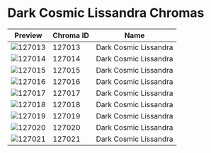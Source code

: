 # Dark Cosmic Lissandra Chromas

| Preview | Chroma ID | Name |
|---------|-----------|------|
| ![127013](https://raw.communitydragon.org/latest/plugins/rcp-be-lol-game-data/global/default/v1/champion-chroma-images/127/127013.png) | 127013 | Dark Cosmic Lissandra |
| ![127014](https://raw.communitydragon.org/latest/plugins/rcp-be-lol-game-data/global/default/v1/champion-chroma-images/127/127014.png) | 127014 | Dark Cosmic Lissandra |
| ![127015](https://raw.communitydragon.org/latest/plugins/rcp-be-lol-game-data/global/default/v1/champion-chroma-images/127/127015.png) | 127015 | Dark Cosmic Lissandra |
| ![127016](https://raw.communitydragon.org/latest/plugins/rcp-be-lol-game-data/global/default/v1/champion-chroma-images/127/127016.png) | 127016 | Dark Cosmic Lissandra |
| ![127017](https://raw.communitydragon.org/latest/plugins/rcp-be-lol-game-data/global/default/v1/champion-chroma-images/127/127017.png) | 127017 | Dark Cosmic Lissandra |
| ![127018](https://raw.communitydragon.org/latest/plugins/rcp-be-lol-game-data/global/default/v1/champion-chroma-images/127/127018.png) | 127018 | Dark Cosmic Lissandra |
| ![127019](https://raw.communitydragon.org/latest/plugins/rcp-be-lol-game-data/global/default/v1/champion-chroma-images/127/127019.png) | 127019 | Dark Cosmic Lissandra |
| ![127020](https://raw.communitydragon.org/latest/plugins/rcp-be-lol-game-data/global/default/v1/champion-chroma-images/127/127020.png) | 127020 | Dark Cosmic Lissandra |
| ![127021](https://raw.communitydragon.org/latest/plugins/rcp-be-lol-game-data/global/default/v1/champion-chroma-images/127/127021.png) | 127021 | Dark Cosmic Lissandra |